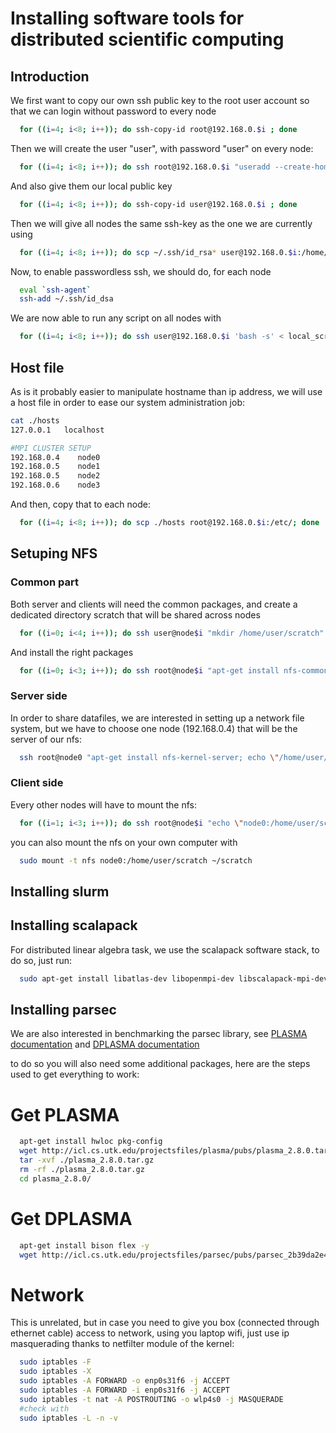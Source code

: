 # Installing software tools for distributed scientific computing

## Introduction

We first want to copy our own ssh public key to the root user account so that we can login without password to every node
```bash
  for ((i=4; i<8; i++)); do ssh-copy-id root@192.168.0.$i ; done
```

Then we will create the user "user", with password "user" on every node:
```bash
  for ((i=4; i<8; i++)); do ssh root@192.168.0.$i "useradd --create-home -p \$(openssl passwd -1 user) -s /bin/bash user" ; done
```

And also give them our local public key
```bash
  for ((i=4; i<8; i++)); do ssh-copy-id user@192.168.0.$i ; done
```

Then we will give all nodes the same ssh-key as the one we are currently using
```bash
  for ((i=4; i<8; i++)); do scp ~/.ssh/id_rsa* user@192.168.0.$i:/home/user/.ssh/ ; done
```

Now, to enable passwordless ssh, we should do, for each node

```bash
  eval `ssh-agent`
  ssh-add ~/.ssh/id_dsa
```

We are now able to run any script on all nodes with
```bash
  for ((i=4; i<8; i++)); do ssh user@192.168.0.$i 'bash -s' < local_script.sh ; done
```

## Host file
As is it probably easier to manipulate hostname than ip address, we will use a host file in order to ease our system administration job:
```bash
cat ./hosts
127.0.0.1   localhost

#MPI CLUSTER SETUP
192.168.0.4    node0
192.168.0.5    node1
192.168.0.5    node2
192.168.0.6    node3
```
And then, copy that to each node:
```bash
  for ((i=4; i<8; i++)); do scp ./hosts root@192.168.0.$i:/etc/; done
```

## Setuping NFS
### Common part
Both server and clients will need the common packages, and create a dedicated directory scratch that will be shared across nodes
```bash
  for ((i=0; i<4; i++)); do ssh user@node$i "mkdir /home/user/scratch" ; done
```
And install the right packages
```bash
  for ((i=0; i<3; i++)); do ssh root@node$i "apt-get install nfs-common"; done
```

### Server side

In order to share datafiles, we are interested in setting up a network file system, but we have to choose one node (192.168.0.4) that will be the server of our nfs:
```bash
  ssh root@node0 "apt-get install nfs-kernel-server; echo \"/home/user/scratch *(rw,sync,no_root_squash,no_subtree_check)\" >> /etc/exports; exportfs -a; service nfs-kernel-server restart" ; done
```

### Client side
Every other nodes will have to mount the nfs:
```bash
  for ((i=1; i<3; i++)); do ssh root@node$i "echo \"node0:/home/user/scratch /home/user/scratch nfs\" >> /etc/fstab; mount -a"; done
```

you can also mount the nfs on your own computer with
```bash
  sudo mount -t nfs node0:/home/user/scratch ~/scratch
```

## Installing slurm

## Installing scalapack

For distributed linear algebra task, we use the scalapack software stack, to do so, just run:
```bash
  sudo apt-get install libatlas-dev libopenmpi-dev libscalapack-mpi-dev -y
```

## Installing parsec

We are also interested in benchmarking the parsec library, see
[PLASMA documentation](https://bitbucket.org/icl/plasma)
and [DPLASMA documentation](https://bitbucket.org/bosilca/dplasma/wiki/Home)

to do so you will also need some additional packages, here are the steps used
to get everything to work:

# Get PLASMA
```bash
  apt-get install hwloc pkg-config
  wget http://icl.cs.utk.edu/projectsfiles/plasma/pubs/plasma_2.8.0.tar.gz
  tar -xvf ./plasma_2.8.0.tar.gz
  rm -rf ./plasma_2.8.0.tar.gz
  cd plasma_2.8.0/
```

# Get DPLASMA
```bash
  apt-get install bison flex -y
  wget http://icl.cs.utk.edu/projectsfiles/parsec/pubs/parsec_2b39da2e4087.tgz
```

# Network

This is unrelated, but in case you need to give you box (connected through ethernet cable) access to network, using you laptop wifi,
just use ip masquerading thanks to netfilter module of the kernel:

```bash
  sudo iptables -F
  sudo iptables -X
  sudo iptables -A FORWARD -o enp0s31f6 -j ACCEPT
  sudo iptables -A FORWARD -i enp0s31f6 -j ACCEPT
  sudo iptables -t nat -A POSTROUTING -o wlp4s0 -j MASQUERADE
  #check with
  sudo iptables -L -n -v
```
